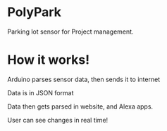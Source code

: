 # PolyPark
Parking lot sensor for Project management.
# How it works!
Arduino parses sensor data, then sends it to internet

Data is in JSON format

Data then gets parsed in website, and Alexa apps.

User can see changes in real time!
